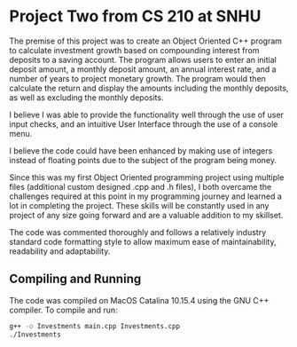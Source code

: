 # Project Two from CS 210 at SNHU

The premise of this project was to create an Object Oriented C++ program to calculate investment growth based on compounding interest from deposits to a saving account. The program allows users to enter an initial deposit amount, a monthly deposit amount, an annual interest rate, and a number of years to project monetary growth. The program would then calculate the return and display the amounts including the monthly deposits, as well as excluding the monthly deposits.

I believe I was able to provide the functionality well through the use of user input checks, and an intuitive User Interface through the use of a console menu. 

I believe the code could have been enhanced by making use of integers instead of floating points due to the subject of the program being money.

Since this was my first Object Oriented programming project using multiple files (additional custom designed .cpp and .h files), I both overcame the challenges required at this point in my programming journey and learned a lot in completing the project. These skills will be constantly used in any project of any size going forward and are a valuable addition to my skillset.

The code was commented thoroughly and follows a relatively industry standard code formatting style to allow maximum ease of maintainability, readability and adaptability.

## Compiling and Running

The code was compiled on MacOS Catalina 10.15.4 using the GNU C++ compiler. To compile and run:

```bash
g++ -o Investments main.cpp Investments.cpp
./Investments
```
